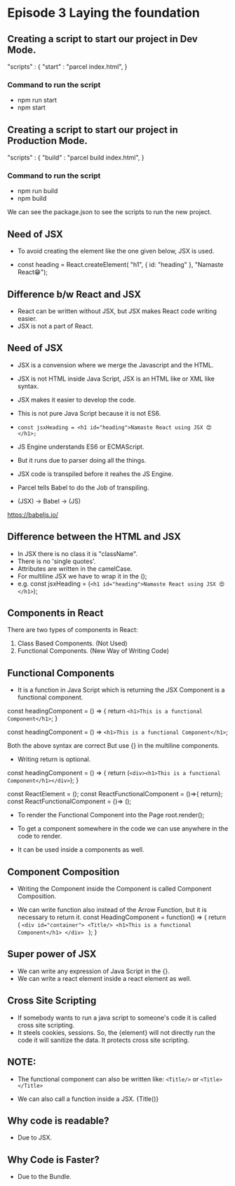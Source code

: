 # Episode 3 Laying the foundation

## Creating a script to start our project in Dev Mode.
"scripts" : {
    "start" : "parcel index.html",
}

### Command to run the script
- npm run start
- npm start

## Creating a script to start our project in Production Mode.
"scripts" : {
    "build" : "parcel build index.html",
}

### Command to run the script
- npm run build
- npm build

We can see the package.json to see the scripts to run the new project.


## Need of JSX
- To avoid creating the element like the one given below, JSX is used.

- const heading = React.createElement(
    "h1", 
    { id: "heading" }, 
    "Namaste React😁");

## Difference b/w React and JSX
- React can be written without JSX, but JSX makes React code writing easier.
- JSX is not a part of React.

## Need of JSX
- JSX is a convension where we merge the Javascript and the HTML.
- JSX is not HTML inside Java Script, JSX is an HTML like or XML like syntax.
- JSX makes it easier to develop the code.

- This is not pure Java Script because it is not ES6. 
- `const jsxHeading = <h1 id="heading">Namaste React using JSX 😍</h1>;`

- JS Engine understands ES6 or ECMAScript.
- But it runs due to parser doing all the things.

- JSX code is transpiled before it reahes the JS Engine.

- Parcel tells Babel to do the Job of transpiling.

- (JSX) -> Babel -> (JS)

https://babeljs.io/

## Difference between the HTML and JSX
- In JSX there is no class it is "className".
- There is no 'single quotes'.
- Attributes are written in the camelCase.
- For multiline JSX we have to wrap it in the ();
- e.g. const jsxHeading = (```<h1 id="heading">Namaste React using JSX 😍 </h1>```);


## Components in React
There are two types of components in React:
1. Class Based Components. (Not Used)
2. Functional Components. (New Way of Writing Code)


## Functional Components
- It is a function in Java Script which is returning the JSX Component is a functional component.

const headingComponent = () => {
    return `<h1>This is a functional Component</h1>`;
}

const headingComponent = () => `<h1>This is a functional Component</h1>`;

Both the above syntax are correct But use {} in the multiline components.

- Writing return is optional.

const headingComponent = () => {
    return (`<div><h1>This is a functional Component</h1></div>`);
}

const ReactElement = ();
const ReactFunctionalComponent = ()=>{ return};
const ReactFunctionalComponent = ()=> ();

- To render the Functional Component into the Page
root.render(<reactFunctionalComponent/>);

- To get a component somewhere in the code we can use <reactFunctionalComponent/> anywhere in the code to render.
- It can be used inside a components as well.


## Component Composition
- Writing the Component inside the Component is called Component Composition.

- We can write function also instead of the Arrow Function, but it is necessary to return it.
const HeadingComponent = function() => {
    return (
        `<div id="container"> <Title/> <h1>This is a functional Component</h1> </div> `
    );
}

## Super power of JSX 
- We can write any expression of Java Script in the {}.
- We can write a react element inside a react element as well.

## Cross Site Scripting
- If somebody wants to run a java script to someone's code it is called cross site scripting.
- It steels cookies, sessions.
So, the {element} will not directly run the code it will sanitize the data. It protects cross site scripting.

## NOTE:
- The functional component can also be written like:
`<Title/>` or `<Title></Title>`

- We can also call a function inside a JSX.
{Title()}


## Why code is readable?
- Due to JSX.

## Why Code is Faster?
- Due to the Bundle.



